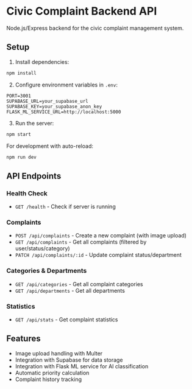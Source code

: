 # Civic Complaint Backend API

Node.js/Express backend for the civic complaint management system.

## Setup

1. Install dependencies:
```bash
npm install
```

2. Configure environment variables in `.env`:
```
PORT=3001
SUPABASE_URL=your_supabase_url
SUPABASE_KEY=your_supabase_anon_key
FLASK_ML_SERVICE_URL=http://localhost:5000
```

3. Run the server:
```bash
npm start
```

For development with auto-reload:
```bash
npm run dev
```

## API Endpoints

### Health Check
- `GET /health` - Check if server is running

### Complaints
- `POST /api/complaints` - Create a new complaint (with image upload)
- `GET /api/complaints` - Get all complaints (filtered by user/status/category)
- `PATCH /api/complaints/:id` - Update complaint status/department

### Categories & Departments
- `GET /api/categories` - Get all complaint categories
- `GET /api/departments` - Get all departments

### Statistics
- `GET /api/stats` - Get complaint statistics

## Features

- Image upload handling with Multer
- Integration with Supabase for data storage
- Integration with Flask ML service for AI classification
- Automatic priority calculation
- Complaint history tracking
